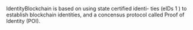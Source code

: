 IdentityBlockchain is based on using state certified identi-
ties (eIDs 1 ) to establish blockchain identities, and a
concensus protocol called Proof of Identity (POI).
